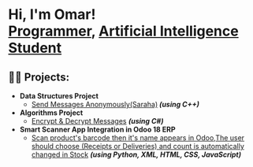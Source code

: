 <h1>Hi, I'm Omar! <br/><a href="https://www.linkedin.com/in/omar-ganoub-1550ba294">Programmer</a>, <a href="https://www.linkedin.com/in/omar-ganoub-1550ba294">Artificial Intelligence Student</a>
<h2>👨‍💻 Projects:</h2>

- <b>Data Structures Project </b>
  - [Send Messages Anonymously(Saraha)](https://github.com/omarganoub77/Saraha-project.git)<b><i> (using C++)</i></b>
- <b>Algorithms Project </b>
  - [Encrypt & Decrypt Messages](https://github.com/MinaBoktor/RSA-secureX) <b><i>(using C#)</b></i>
- <b>Smart Scanner App Integration in Odoo 18 ERP </b>
  - [Scan product's barcode then it's name appears in Odoo,The user should choose (Receipts or Deliveries) and count is automatically changed in Stock](https://github.com/SQUADbcc/omar-ganoub4.git) <b><i>(using Python, XML, HTML, CSS, JavaScript)</i></b>
  
